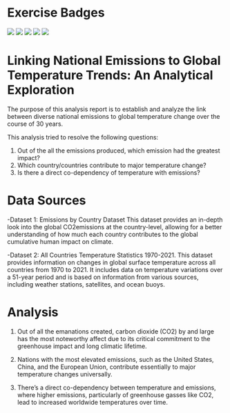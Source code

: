 # Exercise Badges

![](https://byob.yarr.is/jvalue/Kanwardeep-Singh/made-project/score_ex1) ![](https://byob.yarr.is/jvalue/Kanwardeep-Singh/made-project/score_ex2) ![](https://byob.yarr.is/jvalue/Kanwardeep-Singh/made-project/score_ex3) ![](https://byob.yarr.is/jvalue/Kanwardeep-Singh/made-project/score_ex4) ![](https://byob.yarr.is/jvalue/Kanwardeep-Singh/made-project/score_ex5)

# Linking National Emissions to Global Temperature Trends: An Analytical Exploration
The purpose of this analysis report is to establish and analyze the link between diverse national emissions to global temperature change over the course of 30 years.

This analysis tried to resolve the following questions:
1. Out of the all the emissions produced, which emission had the greatest impact?
2. Which country/countries contribute to major temperature change?
3. Is there a direct co-dependency of temperature with emissions?

# Data Sources

-Dataset 1: Emissions by Country Dataset
This dataset provides an in-depth look into the global CO2emissions at the country-level, allowing for a better understanding of how much each country contributes to the global cumulative human impact on climate.

-Dataset 2: All Countries Temperature Statistics 1970-2021.
This dataset provides information on changes in global surface temperature across all countries from 1970 to 2021. It includes data on temperature variations over a 51-year period and is based on information from various sources, including weather stations, satellites, and ocean buoys.

# Analysis 

1. Out of all the emanations created, carbon dioxide (CO2) by and large has the most noteworthy affect due to its critical commitment to the greenhouse impact and long climatic lifetime.

2. Nations with the most elevated emissions, such as the United States, China, and the European Union, contribute essentially to major temperature changes universally.

3. There’s a direct co-dependency between temperature and emissions, where higher emissions, particularly of greenhouse gasses like CO2, lead to increased worldwide temperatures over time.